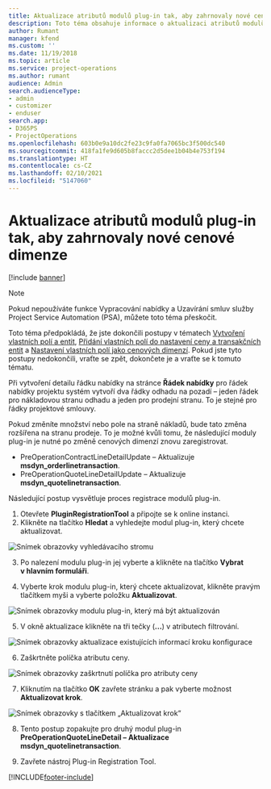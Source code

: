 ```yaml
---
title: Aktualizace atributů modulů plug-in tak, aby zahrnovaly nové cenové dimenze
description: Toto téma obsahuje informace o aktualizaci atributů modulů plug-in pro cenové dimenze.
author: Rumant
manager: kfend
ms.custom: ''
ms.date: 11/19/2018
ms.topic: article
ms.service: project-operations
ms.author: rumant
audience: Admin
search.audienceType:
- admin
- customizer
- enduser
search.app:
- D365PS
- ProjectOperations
ms.openlocfilehash: 603b0e9a10dc2fe23c9fa0fa7065bc3f500dc540
ms.sourcegitcommit: 418fa1fe9d605b8faccc2d5dee1b04b4e753f194
ms.translationtype: HT
ms.contentlocale: cs-CZ
ms.lasthandoff: 02/10/2021
ms.locfileid: "5147060"
---
```

# <a name="update-plug-in-attributes-to-include-new-pricing-dimensions"></a>Aktualizace atributů modulů plug-in tak, aby zahrnovaly nové cenové dimenze

[!include [banner](../includes/psa-now-project-operations.md)]

> [!NOTE]
> Pokud nepoužíváte funkce Vypracování nabídky a Uzavírání smluv služby Project Service Automation (PSA), můžete toto téma přeskočit.

Toto téma předpokládá, že jste dokončili postupy v tématech [Vytvoření vlastních polí a entit](create-custom-fields-entities.md), [Přidání vlastních polí do nastavení ceny a transakčních entit](field-references.md) a [Nastavení vlastních polí jako cenových dimenzí](set-up-pricing-dimensions.md). Pokud jste tyto postupy nedokončili, vraťte se zpět, dokončete je a vraťte se k tomuto tématu.

Při vytvoření detailu řádku nabídky na stránce **Řádek nabídky** pro řádek nabídky projektu systém vytvoří dva řádky odhadu na pozadí – jeden řádek pro nákladovou stranu odhadu a jeden pro prodejní stranu. To je stejné pro řádky projektové smlouvy.

Pokud změníte množství nebo pole na straně nákladů, bude tato změna rozšířena na stranu prodeje. To je možné kvůli tomu, že následující moduly plug-in je nutné po změně cenových dimenzí znovu zaregistrovat.

- PreOperationContractLineDetailUpdate – Aktualizuje **msdyn_orderlinetransaction**.
- PreOperationQuoteLineDetailUpdate – Aktualizuje **msdyn_quotelinetransaction**.

Následující postup vysvětluje proces registrace modulů plug-in.

1. Otevřete **PluginRegistrationTool** a připojte se k online instanci.
2. Klikněte na tlačítko **Hledat** a vyhledejte modul plug-in, který chcete aktualizovat.

 ![Snímek obrazovky vyhledávacího stromu](media/PRT-1.png)

3. Po nalezení modulu plug-in jej vyberte a klikněte na tlačítko **Vybrat v hlavním formuláři**.

4. Vyberte krok modulu plug-in, který chcete aktualizovat, klikněte pravým tlačítkem myši a vyberte položku **Aktualizovat**.

 ![Snímek obrazovky modulu plug-in, který má být aktualizován](media/PRT-2.png)
 
5. V okně aktualizace klikněte na tři tečky (**...**) v atributech filtrování.

 ![Snímek obrazovky aktualizace existujících informací kroku konfigurace](media/PRT-3.png)
 
6. Zaškrtněte políčka atributu ceny.

 ![Snímek obrazovky zaškrtnutí políčka pro atributy ceny](media/PRT-4.png)

7. Kliknutím na tlačítko **OK** zavřete stránku a pak vyberte možnost **Aktualizovat krok**.

 ![Snímek obrazovky s tlačítkem „Aktualizovat krok“](media/PRT-5.png)
 
8. Tento postup zopakujte pro druhý modul plug-in **PreOperationQuoteLineDetail – Aktualizace msdyn_quotelinetransaction**.

9. Zavřete nástroj Plug-in Registration Tool.



[!INCLUDE[footer-include](../includes/footer-banner.md)]